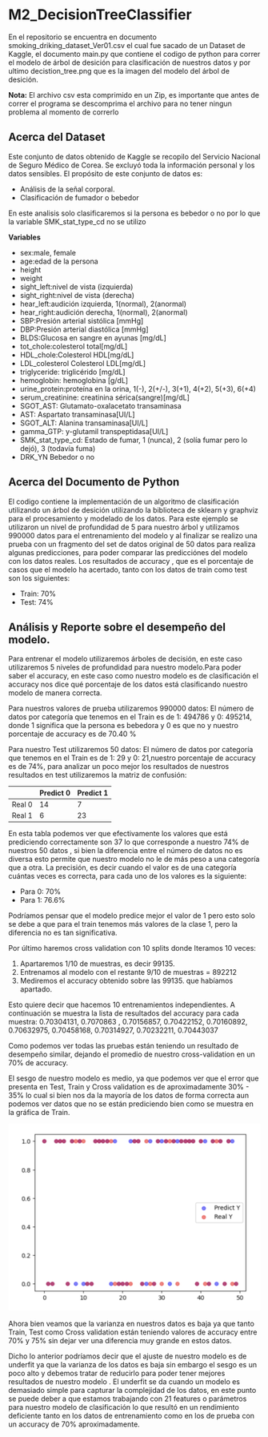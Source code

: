 # M2_DecisionTreeClassifier
En el repositorio se encuentra en documento smoking_driking_dataset_Ver01.csv el cual fue sacado de un Dataset de Kaggle, el documento main.py que contiene el codigo de python para correr el modelo de árbol de desición para clasificación de nuestros datos y por ultimo decistion_tree.png que es la imagen del modelo del árbol de desición.

**Nota:** El archivo csv esta comprimido en un Zip, es importante que antes de correr el programa se descomprima el archivo para no tener ningun problema al momento de correrlo

## Acerca del Dataset
Este conjunto de datos  obtenido de Kaggle se recopilo del Servicio Nacional de Seguro Médico de Corea. Se excluyó toda la información personal y los datos sensibles.
El propósito de este conjunto de datos es:
* Análisis de la señal corporal.
* Clasificación de fumador o bebedor
  
En este analisis solo clasificaremos si la persona es bebedor o no por lo que la variable SMK_stat_type_cd no se utilizo

**Variables**
* sex:male, female
* age:edad de la persona 
* height
* weight
* sight_left:nivel de vista (izquierda)
* sight_right:nivel de vista (derecha)
* hear_left:audición izquierda, 1(normal), 2(anormal)
* hear_right:audición derecha, 1(normal), 2(anormal)
* SBP:Presión arterial sistólica [mmHg]
* DBP:Presión arterial diastólica [mmHg]
* BLDS:Glucosa en sangre en ayunas [mg/dL]
* tot_chole:colesterol total[mg/dL]
* HDL_chole:Colesterol HDL[mg/dL]
* LDL_colesterol Colesterol LDL[mg/dL]
* triglyceride: triglicérido [mg/dL]
* hemoglobin: hemoglobina [g/dL]
* urine_protein:proteína en la orina, 1(-), 2(+/-), 3(+1), 4(+2), 5(+3), 6(+4)
* serum_creatinine: creatinina sérica(sangre)[mg/dL]
* SGOT_AST: Glutamato-oxalacetato transaminasa
* AST: Aspartato transaminasa[UI/L]
* SGOT_ALT: Alanina transaminasa[UI/L]
* gamma_GTP: y-glutamil transpeptidasa[UI/L]
* SMK_stat_type_cd: Estado de fumar, 1 (nunca), 2 (solía fumar pero lo dejó), 3 (todavía fuma)
* DRK_YN Bebedor o no
  
## Acerca del Documento de Python 
 El codigo contiene la implementación de un algoritmo de clasificación utilizando un árbol de desición utilizando la  biblioteca de sklearn y graphviz para el procesamiento y modelado de los datos.
 Para este ejemplo se utilizaron un nivel de profundidad de 5 para nuestro árbol y utilizamos 990000 datos para el entrenamiento del modelo y al finalizar se realizo una prueba con un fragmento del set de datos original de 50 datos para realiza algunas predicciones, para poder comparar las predicciónes del modelo con los datos reales.
Los resultados de accuracy , que es el porcentaje de casos que el modelo ha acertado, tanto con los datos de train como test son los siguientes:
* Train: 70%
* Test: 74%

## Análisis y Reporte sobre el desempeño del modelo.
Para entrenar el modelo utilizaremos árboles de decisión, en este caso utilizaremos 5 niveles de profundidad para nuestro modelo.Para poder saber el accuracy, en este caso como nuestro modelo es de clasificación el accuracy nos dice  qué porcentaje de los datos está clasificando  nuestro modelo de manera correcta.

Para nuestros valores de prueba utilizaremos 990000 datos:
El  número de datos por categoría que tenemos en el Train es de 1: 494786 y  0: 495214, donde 1 significa que la persona es bebedora y 0 es que no  y nuestro porcentaje de accuracy es de 70.40 %

Para nuestro Test utilizaremos 50 datos: 
El  número de datos por categoría que tenemos en el Train es de 1: 29 y  0: 21,nuestro porcentaje de accuracy es de 74%, para analizar un poco mejor los resultados de nuestros resultados en test utilizaremos la matriz de confusión:

|               | Predict 0     | Predict 1     |
| ------------- | ------------- |-------------  | 
| Real 0        | 14            | 7             | 
| Real 1        | 6             | 23            |


En esta tabla podemos ver que efectivamente los valores que está prediciendo correctamente  son 37 lo que corresponde a nuestro 74% de nuestros 50 datos , si bien la diferencia entre el número de datos no es diversa esto permite que nuestro modelo no le de más peso a una categoría que a otra.
La precisión, es decir cuando el valor es de una categoría cuántas veces es correcta, para cada uno de los valores es la siguiente:
* Para 0: 70%
* Para 1: 76.6%

Podríamos pensar que el modelo predice mejor el valor de 1 pero esto solo se debe a que para el train tenemos más valores de la clase 1, pero la diferencia no es tan significativa.

Por último haremos cross validation con 10 splits donde Iteramos 10  veces:
1. Apartaremos 1/10 de muestras, es decir 99135.
2. Entrenamos al modelo con el restante 9/10 de muestras = 892212
3. Mediremos el accuracy obtenido sobre las 99135. que habíamos apartado.
   
Esto quiere decir que hacemos 10 entrenamientos independientes. A continuación se muestra la lista de resultados del accuracy para cada muestra:
0.70304131, 0.7070863 , 0.70156857, 0.70422152, 0.70160892, 0.70632975, 0.70458168, 0.70314927, 0.70232211, 0.70443037

Como podemos ver todas las pruebas están teniendo un resultado de desempeño similar, dejando el promedio de nuestro cross-validation en un 70% de accuracy.

El sesgo de nuestro modelo es medio, ya que podemos ver que el error que presenta en Test, Train y Cross validation es de aproximadamente 30% - 35% lo cual si bien nos da la mayoría de los datos de forma correcta aun podemos ver datos que no se están prediciendo bien como se muestra en la gráfica de Train.

![Issue showing an image grafica1.](grafica1.png)

Ahora bien veamos que la varianza en nuestros datos es baja ya que tanto Train, Test como Cross validation están teniendo valores de accuracy entre 70% y 75% sin dejar ver una diferencia muy grande en estos datos. 

Dicho lo anterior podríamos decir que el ajuste de nuestro modelo es de underfit ya que la varianza de los datos es baja sin embargo el sesgo es un poco alto y debemos tratar de reducirlo para poder tener mejores resultados de nuestro modelo . El underfit se da cuando un modelo es demasiado simple para capturar la complejidad de los datos, en este punto se puede deber a que estamos trabajando con 21 features o parámetros  para nuestro modelo de clasificación lo que resultó en un rendimiento deficiente tanto en los datos de entrenamiento como en los de prueba con un accuracy de 70% aproximadamente.




